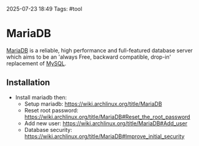 2025-07-23 18:49
Tags: #tool

# MariaDB

[MariaDB](https://en.wikipedia.org/wiki/MariaDB "wikipedia:MariaDB") is a reliable, high performance and full-featured database server which aims to be an 'always Free, backward compatible, drop-in' replacement of [MySQL](https://wiki.archlinux.org/title/MySQL "MySQL").

## Installation

- Install mariadb then: 
	- Setup mariadb: https://wiki.archlinux.org/title/MariaDB
	- Reset root password: https://wiki.archlinux.org/title/MariaDB#Reset_the_root_password
	- Add new user: https://wiki.archlinux.org/title/MariaDB#Add_user
	- Database security: https://wiki.archlinux.org/title/MariaDB#Improve_initial_security